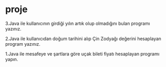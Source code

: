 # proje
3.Java ile kullanıcının girdiği yılın artık olup olmadığını bulan programı yazınız.

2.Java ile kullanıcıdan doğum tarihini alıp Çin Zodyağı değerini hesaplayan program yazınız.

1.Java ile mesafeye ve şartlara göre uçak bileti fiyatı hesaplayan programı yapın.

